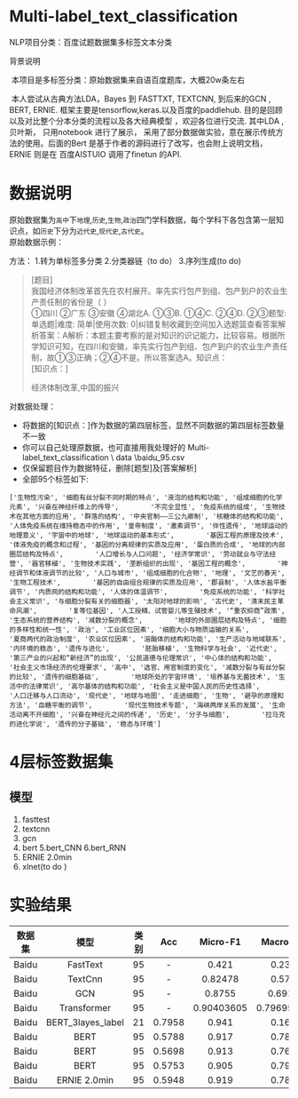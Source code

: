 # Multi-label_text_classification
NLP项目分类：百度试题数据集多标签文本分类

背景说明

​      本项目是多标签分类：原始数据集来自语百度题库，大概20w条左右

​	本人尝试从古典方法LDA，Bayes 到 FASTTXT, TEXTCNN, 到后来的GCN , BERT, ERNIE. 框架主要是tensorflow,keras.以及百度的paddlehub.  目的是回顾以及对比整个分本分类的流程以及各大经典模型 ，欢迎各位进行交流. 其中LDA ,贝叶斯， 只用notebook 进行了展示， 采用了部分数据做实验，意在展示传统方法的使用。后面的Bert 是基于作者的源码进行了改写，也会附上说明文档， ERNIE 则是在 百度AISTUIO 调用了finetun 的API.

# 数据说明
原始数据集为`高中`下`地理`,`历史`,`生物`,`政治`四门学科数据，每个学科下各包含第一层知识点，如`历史`下分为`近代史`,`现代史`,`古代史`。  
原始数据示例： 


方法：
  1.转为单标签多分类
  2.分类器链（to do）
  3.序列生成(to do)
> [题目]  
> 我国经济体制改革首先在农村展开。率先实行包产到组、包产到户的农业生产责任制的省份是（    ）  
> ①四川        ②广东        ③安徽       ④湖北A. ①③B. ①④C. ②④D. ②③题型: 单选题|难度: 简单|使用次数: 0|纠错复制收藏到空间加入选题篮查看答案解析答案：A解析：本题主要考察的是对知识的识记能力，比较容易。根据所学知识可知，在四川和安徽，率先实行包产到组、包产到户的农业生产责任制，故①③正确；②④不是。所以答案选A。知识点：  
> [知识点：]  
>
> 经济体制改革,中国的振兴
>
> 

对数据处理：



- 将数据的[知识点：]作为数据的第四层标签，显然不同数据的第四层标签数量不一致
- 你可以自己处理原数据，也可直接用我处理好的 Multi-label_text_classification \ data \baidu_95.csv 
- 仅保留题目作为数据特征，删除[题型]及[答案解析]
- 全部95个标签如下:

```
['生物性污染', '细胞有丝分裂不同时期的特点', '液泡的结构和功能', '组成细胞的化学元素', '兴奋在神经纤维上的传导',        '不完全显性', '免疫系统的组成', '生物技术在其他方面的应用', '群落的结构', '中央官制——三公九卿制', '核糖体的结构和功能',        '人体免疫系统在维持稳态中的作用', '皇帝制度', '激素调节', '伴性遗传', '地球运动的地理意义', '宇宙中的地球', '地球运动的基本形式',        '基因工程的原理及技术', '体液免疫的概念和过程', '基因的分离规律的实质及应用', '蛋白质的合成', '地球的内部圈层结构及特点',        '人口增长与人口问题', '经济学常识', '劳动就业与守法经营', '器官移植', '生物技术实践', '垄断组织的出现', '基因工程的概念',        '神经调节和体液调节的比较', '人口与城市', '组成细胞的化合物', '地理', '文艺的春天', '生物工程技术',        '基因的自由组合规律的实质及应用', '郡县制', '人体水盐平衡调节', '内质网的结构和功能', '人体的体温调节',        '免疫系统的功能', '科学社会主义常识', '与细胞分裂有关的细胞器', '太阳对地球的影响', '古代史', '清末民主革命风潮',        '复等位基因', '人工授精、试管婴儿等生殖技术', '“重农抑商”政策', '生态系统的营养结构', '减数分裂的概念',        '地球的外部圈层结构及特点', '细胞的多样性和统一性', '政治', '工业区位因素', '细胞大小与物质运输的关系',        '夏商两代的政治制度', '农业区位因素', '溶酶体的结构和功能', '生产活动与地域联系', '内环境的稳态', '遗传与进化',        '胚胎移植', '生物科学与社会', '近代史', '第三产业的兴起和“新经济”的出现', '公民道德与伦理常识', '中心体的结构和功能',        '社会主义市场经济的伦理要求', '高中', '选官、用官制度的变化', '减数分裂与有丝分裂的比较', '遗传的细胞基础',        '地球所处的宇宙环境', '培养基与无菌技术', '生活中的法律常识', '高尔基体的结构和功能', '社会主义是中国人民的历史性选择',        '人口迁移与人口流动', '现代史', '地球与地图', '走进细胞', '生物', '避孕的原理和方法', '血糖平衡的调节',        '现代生物技术专题', '海峡两岸关系的发展', '生命活动离不开细胞', '兴奋在神经元之间的传递', '历史', '分子与细胞',        '拉马克的进化学说', '遗传的分子基础', '稳态与环境']
```


# 4层标签数据集
## 模型
1. fasttest
2. textcnn
3. gcn 
4. bert
5.bert_CNN
6.bert_RNN
7. ERNIE 2.0min
8. xlnet(to do )
# 实验结果
|数据集|模型|类别|Acc|Micro-F1|Macro-F1|
|:--:|:--:|:--:|:--:|:--:|:--:|
|Baidu|FastText|95|-|0.421|0.234|
|Baidu|TextCnn|95|-|0.82478|0.578|
|Baidu|GCN|95|-|0.8755|0.6914|
|Baidu|Transformer|95|-|0.90403605|0.79695547|
|Baidu|BERT_3layes_label|21|0.7958|0.941|0.163|
|Baidu|BERT|95|0.5788|0.917|0.781|
|Baidu|BERT|95|0.5698|0.913|0.763|
|Baidu|BERT|95|0.5753|0.905|0.792|
|Baidu|ERNIE 2.0min|95|0.5948|0.919|0.783|
